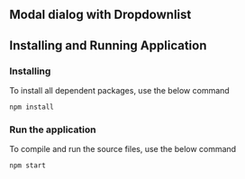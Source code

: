 ## Modal dialog with Dropdownlist

## Installing and Running Application

### Installing

To install all dependent packages, use the below command

```
npm install
```

### Run the application

To compile and run the source files, use the below command

```
npm start
```
